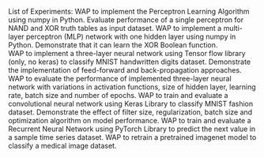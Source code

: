 List of Experiments:
WAP to implement the Perceptron Learning Algorithm using numpy in Python. Evaluate performance of a single perceptron for NAND and XOR truth tables as input dataset. 
WAP to implement a multi-layer perceptron (MLP) network with one hidden layer using numpy in Python. Demonstrate that it can learn the XOR Boolean function.  
WAP to implement a three-layer neural network using Tensor flow library (only, no keras) to classify MNIST handwritten digits dataset. Demonstrate the implementation of feed-forward and back-propagation approaches. 
WAP to evaluate the performance of implemented three-layer neural network with variations in activation functions, size of hidden layer, learning rate, batch size and number of epochs. 
WAP to train and evaluate a convolutional neural network using Keras Library to classify MNIST fashion dataset. Demonstrate the effect of filter size, regularization, batch size and optimization algorithm on model performance. 
WAP to train and evaluate a Recurrent Neural Network using PyTorch Library to predict the next value in a sample time series dataset. 
WAP to retrain a pretrained imagenet model to classify a medical image dataset. 
